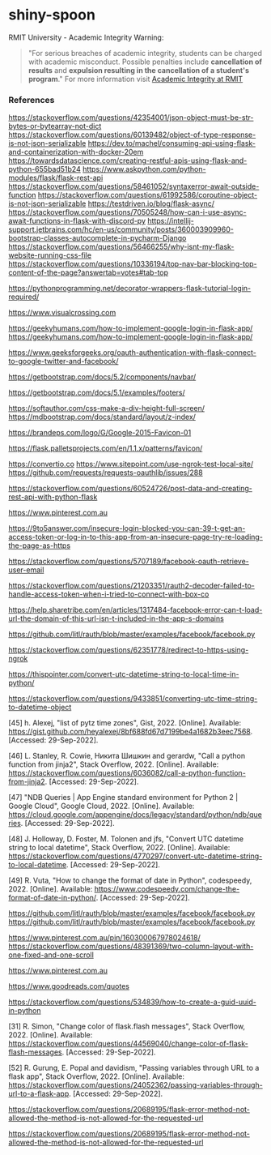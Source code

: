 # shiny-spoon

RMIT University - Academic Integrity Warning:
> "For serious breaches of academic integrity, students can be charged with academic misconduct. Possible penalties
> include **cancellation of results** and **expulsion resulting in the cancellation of a student's program**."
> For more information
> visit [Academic Integrity at RMIT](https://www.rmit.edu.au/students/my-course/assessment-results/academic-integrity)

### References

https://stackoverflow.com/questions/42354001/json-object-must-be-str-bytes-or-bytearray-not-dict
https://stackoverflow.com/questions/60139482/object-of-type-response-is-not-json-serializable
https://dev.to/machel/consuming-api-using-flask-and-containerization-with-docker-20em
https://towardsdatascience.com/creating-restful-apis-using-flask-and-python-655bad51b24
https://www.askpython.com/python-modules/flask/flask-rest-api
https://stackoverflow.com/questions/58461052/syntaxerror-await-outside-function
https://stackoverflow.com/questions/61992586/coroutine-object-is-not-json-serializable
https://testdriven.io/blog/flask-async/
https://stackoverflow.com/questions/70505248/how-can-i-use-async-await-functions-in-flask-with-discord-py
https://intellij-support.jetbrains.com/hc/en-us/community/posts/360003909960-bootstrap-classes-autocomplete-in-pycharm-Django
https://stackoverflow.com/questions/56466255/why-isnt-my-flask-website-running-css-file
https://stackoverflow.com/questions/10336194/top-nav-bar-blocking-top-content-of-the-page?answertab=votes#tab-top

https://pythonprogramming.net/decorator-wrappers-flask-tutorial-login-required/

https://www.visualcrossing.com

https://geekyhumans.com/how-to-implement-google-login-in-flask-app/
https://geekyhumans.com/how-to-implement-google-login-in-flask-app/

https://www.geeksforgeeks.org/oauth-authentication-with-flask-connect-to-google-twitter-and-facebook/

https://getbootstrap.com/docs/5.2/components/navbar/

https://getbootstrap.com/docs/5.1/examples/footers/

https://softauthor.com/css-make-a-div-height-full-screen/
https://mdbootstrap.com/docs/standard/layout/z-index/

https://brandeps.com/logo/G/Google-2015-Favicon-01

https://flask.palletsprojects.com/en/1.1.x/patterns/favicon/

https://convertio.co
https://www.sitepoint.com/use-ngrok-test-local-site/
https://github.com/requests/requests-oauthlib/issues/288

https://stackoverflow.com/questions/60524726/post-data-and-creating-rest-api-with-python-flask

https://www.pinterest.com.au

https://9to5answer.com/insecure-login-blocked-you-can-39-t-get-an-access-token-or-log-in-to-this-app-from-an-insecure-page-try-re-loading-the-page-as-https

https://stackoverflow.com/questions/5707189/facebook-oauth-retrieve-user-email

https://stackoverflow.com/questions/21203351/rauth2-decoder-failed-to-handle-access-token-when-i-tried-to-connect-with-box-co

https://help.sharetribe.com/en/articles/1317484-facebook-error-can-t-load-url-the-domain-of-this-url-isn-t-included-in-the-app-s-domains

https://github.com/litl/rauth/blob/master/examples/facebook/facebook.py

https://stackoverflow.com/questions/62351778/redirect-to-https-using-ngrok

https://thispointer.com/convert-utc-datetime-string-to-local-time-in-python/

https://stackoverflow.com/questions/9433851/converting-utc-time-string-to-datetime-object

[45] h. Alexej, "list of pytz time zones", Gist, 2022. [Online]. Available: <https://gist.github.com/heyalexej/8bf688fd67d7199be4a1682b3eec7568>. [Accessed: 29-Sep-2022].

[46] L. Stanley, R. Cowie, Никита Шишкин and gerardw, "Call a python function from jinja2", Stack Overflow, 2022. [Online]. Available: <https://stackoverflow.com/questions/6036082/call-a-python-function-from-jinja2>. [Accessed: 29-Sep-2022].

[47] "NDB Queries | App Engine standard environment for Python 2 | Google Cloud", Google Cloud, 2022. [Online]. Available: <https://cloud.google.com/appengine/docs/legacy/standard/python/ndb/queries>. [Accessed: 29-Sep-2022].

[48] J. Holloway, D. Foster, M. Tolonen and jfs, "Convert UTC datetime string to local datetime", Stack Overflow, 2022. [Online]. Available: <https://stackoverflow.com/questions/4770297/convert-utc-datetime-string-to-local-datetime>. [Accessed: 29-Sep-2022].

[49] R. Vuta, "How to change the format of date in Python", codespeedy, 2022. [Online]. Available: <https://www.codespeedy.com/change-the-format-of-date-in-python/>. [Accessed: 29-Sep-2022].

https://github.com/litl/rauth/blob/master/examples/facebook/facebook.py
https://github.com/litl/rauth/blob/master/examples/facebook/facebook.py

https://www.pinterest.com.au/pin/160300067978024618/
https://stackoverflow.com/questions/48391369/two-column-layout-with-one-fixed-and-one-scroll

https://www.pinterest.com.au

https://www.goodreads.com/quotes

https://stackoverflow.com/questions/534839/how-to-create-a-guid-uuid-in-python

[31] R. Simon, "Change color of flask.flash messages", Stack Overflow, 2022. [Online]. Available: <https://stackoverflow.com/questions/44569040/change-color-of-flask-flash-messages>. [Accessed: 29-Sep-2022].




[52] R. Gurung, E. Popal and davidism, "Passing variables through URL to a flask app", Stack Overflow, 2022. [Online]. Available: <https://stackoverflow.com/questions/24052362/passing-variables-through-url-to-a-flask-app>. [Accessed: 29-Sep-2022].



https://stackoverflow.com/questions/20689195/flask-error-method-not-allowed-the-method-is-not-allowed-for-the-requested-url

https://stackoverflow.com/questions/20689195/flask-error-method-not-allowed-the-method-is-not-allowed-for-the-requested-url


